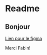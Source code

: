 # Readme

## Bonjour

[Lien pour le figma](https://www.figma.com/file/DgljQecXkzpTlZXLMxoIBE/vue)

Merci
Fabin!
